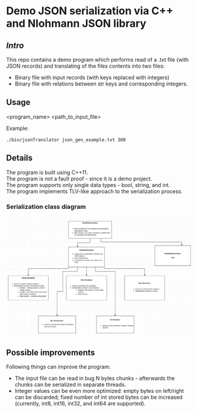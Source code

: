 # Demo JSON serialization via C++ and Nlohmann JSON library
## _Intro_
This repo contains a demo program which performs read of a .txt file
(with JSON records) and translating of the files contents into two files:
 - Binary file with input records (with keys replaced with integers)  
 - Binary file with relations between str keys and corresponding integers.  


## Usage

<program_name> <path_to_input_file> <optional-maxline-to-read-size>

Example:
```
./bin/jsonTranslator json_gen_example.txt 300
```
## Details
The program is built using C++11.  
The program is not a fault proof - since it is a demo project.  
The program supports only single data types - bool, string, and int.  
The program implements TLV-like approach to the serialization process.  

### Serialization class diagram
![Alt text](Docs/Class_diagram.png?raw=true "Diagram")


## Possible improvements
Following things can improve the program:
- The input file can be read in bug N bytes chunks - afterwards the chunks can be serialized in separate threads.
- Integer values can be even more optimized: empty bytes on left/right can be discarded; fixed number of int stored bytes can be increased 
(currently, int8, int16, int32, and int64 are supported).